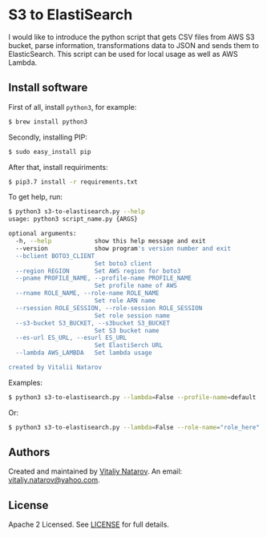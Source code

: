 # S3 to ElastiSearch

I would like to introduce the python script that gets CSV files from AWS S3 bucket, parse information, transformations data to JSON and sends them to ElasticSearch. This script can be used for local usage as well as AWS Lambda.


## Install software

First of all, install ```python3```, for example:

```bash
$ brew install python3
```

Secondly, installing PIP:

```bash
$ sudo easy_install pip
```

After that, install requiriments:

```bash
$ pip3.7 install -r requirements.txt
```

To get help, run:

```bash
$ python3 s3-to-elastisearch.py --help
usage: python3 script_name.py {ARGS}

optional arguments:
  -h, --help            show this help message and exit
  --version             show program's version number and exit
  --bclient BOTO3_CLIENT
                        Set boto3 client
  --region REGION       Set AWS region for boto3
  --pname PROFILE_NAME, --profile-name PROFILE_NAME
                        Set profile name of AWS
  --rname ROLE_NAME, --role-name ROLE_NAME
                        Set role ARN name
  --rsession ROLE_SESSION, --role-session ROLE_SESSION
                        Set role session name
  --s3-bucket S3_BUCKET, --s3bucket S3_BUCKET
                        Set S3 bucket name
  --es-url ES_URL, --esurl ES_URL
                        Set ElastiSerch URL
  --lambda AWS_LAMBDA   Set lambda usage

created by Vitalii Natarov
```

Examples:

```bash
$ python3 s3-to-elastisearch.py --lambda=False --profile-name=default
```

Or:

```bash
$ python3 s3-to-elastisearch.py --lambda=False --role-name="role_here" --role-session="session"
```

## Authors
Created and maintained by [Vitaliy Natarov](https://github.com/SebastianUA). An email: [vitaliy.natarov@yahoo.com](vitaliy.natarov@yahoo.com).

## License
Apache 2 Licensed. See [LICENSE](https://github.com/SebastianUA/terraform/blob/master/LICENSE) for full details.
